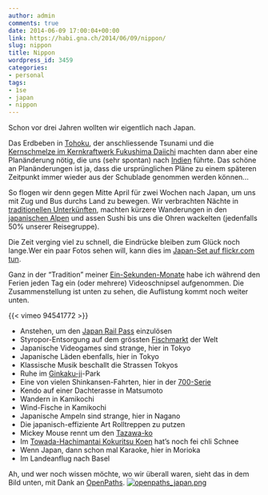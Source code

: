 ```yaml
---
author: admin
comments: true
date: 2014-06-09 17:00:04+00:00
link: https://habi.gna.ch/2014/06/09/nippon/
slug: nippon
title: Nippon
wordpress_id: 3459
categories:
- personal
tags:
- 1se
- japan
- nippon
---
```


Schon vor drei Jahren wollten wir eigentlich nach Japan.

Das Erdbeben in [Tohoku](https://en.wikipedia.org/wiki/Fukushima_Daiichi_nuclear_disaster), der anschliessende Tsunami und die [Kernschmelze im Kernkraftwerk Fukushima Daiichi](http://en.wikipedia.org/wiki/Fukushima_Daiichi_nuclear_disaster) machten dann aber eine Planänderung nötig, die uns (sehr spontan) nach [Indien](http://) führte.
Das schöne an Planänderungen ist ja, dass die ursprünglichen Pläne zu einem späteren Zeitpunkt immer wieder aus der Schublade genommen werden können...

So flogen wir denn gegen Mitte April für zwei Wochen nach Japan, um uns mit Zug und Bus durchs Land zu bewegen.
Wir verbrachten Nächte in [traditionellen Unterkünften](https://en.wikipedia.org/wiki/Ryokan_(Japanese_inn)), machten kürzere Wanderungen in den [japanischen Alpen](http://en.wikipedia.org/wiki/Japanese_Alps) und assen Sushi bis uns die Ohren wackelten (jedenfalls 50% unserer Reisegruppe).

Die Zeit verging viel zu schnell, die Eindrücke bleiben zum Glück noch lange.Wer ein paar Fotos sehen will, kann dies im [Japan-Set auf flickr.com tun](https://www.flickr.com/photos/habi/sets/72157644608251866/).

Ganz in der “Tradition” meiner [Ein-Sekunden-Monate](https://habi.gna.ch/tag/1se/) habe ich während den Ferien jeden Tag ein (oder mehrere) Videoschnipsel aufgenommen.
Die Zusammenstellung ist unten zu sehen, die Auflistung kommt noch weiter unten.

{{< vimeo 94541772 >}}

* Anstehen, um den [Japan Rail Pass](http://www.japanrailpass.net) einzulösen
* Styropor-Entsorgung auf dem grössten [Fischmarkt](http://www.tsukiji.or.jp) der Welt
* Japanische Videogames sind strange, hier in Tokyo
* Japanische Läden ebenfalls, hier in Tokyo
* Klassische Musik beschallt die Strassen Tokyos
* Ruhe im [Ginkaku-ji](https://en.wikipedia.org/wiki/Ginkaku-ji)-Park
* Eine von vielen Shinkansen-Fahrten, hier in der [700-Serie](https://en.wikipedia.org/wiki/700_Series_Shinkansen)
* Kendo auf einer Dachterasse in Matsumoto
* Wandern in Kamikochi
* Wind-Fische in Kamikochi
* Japanische Ampeln sind strange, hier in Nagano
* Die japanisch-effiziente Art Rolltreppen zu putzen
* Mickey Mouse rennt um den [Tazawa-ko](https://en.wikipedia.org/wiki/Lake_Tazawa)
* Im [Towada-Hachimantai Kokuritsu Koen](https://en.wikipedia.org/wiki/Towada-Hachimantai_National_Park) hat’s noch fei chli Schnee
* Wenn Japan, dann schon mal Karaoke, hier in Morioka
* Im Landeanflug nach Basel

Ah, und wer noch wissen möchte, wo wir überall waren, sieht das in dem Bild unten, mit Dank an [OpenPaths](https://openpaths.cc).
[![openpaths_japan.png](https://habi.gna.ch/wp-content/uploads/2014/06/openpaths_japan-tm.jpg)](https://habi.gna.ch/wp-content/uploads/2014/06/openpaths_japan.png)
